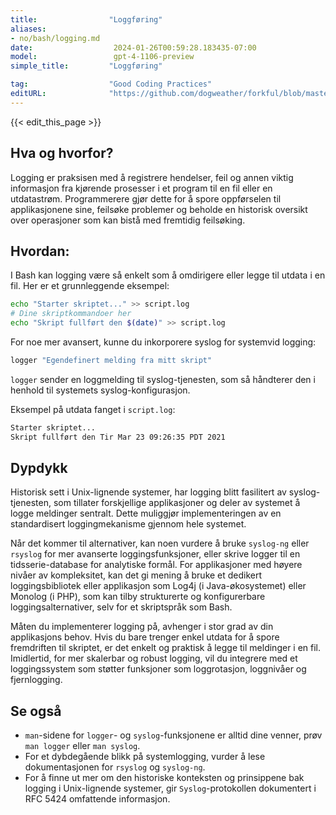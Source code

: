 ```yaml
---
title:                "Loggføring"
aliases:
- no/bash/logging.md
date:                  2024-01-26T00:59:28.183435-07:00
model:                 gpt-4-1106-preview
simple_title:         "Loggføring"

tag:                  "Good Coding Practices"
editURL:              "https://github.com/dogweather/forkful/blob/master/content/no/bash/logging.md"
---
```


{{< edit_this_page >}}

## Hva og hvorfor?

Logging er praksisen med å registrere hendelser, feil og annen viktig informasjon fra kjørende prosesser i et program til en fil eller en utdatastrøm. Programmerere gjør dette for å spore oppførselen til applikasjonene sine, feilsøke problemer og beholde en historisk oversikt over operasjoner som kan bistå med fremtidig feilsøking.

## Hvordan:

I Bash kan logging være så enkelt som å omdirigere eller legge til utdata i en fil. Her er et grunnleggende eksempel:

```Bash
echo "Starter skriptet..." >> script.log
# Dine skriptkommandoer her
echo "Skript fullført den $(date)" >> script.log
```

For noe mer avansert, kunne du inkorporere syslog for systemvid logging:

```Bash
logger "Egendefinert melding fra mitt skript"
```

`logger` sender en loggmelding til syslog-tjenesten, som så håndterer den i henhold til systemets syslog-konfigurasjon.

Eksempel på utdata fanget i `script.log`:

```Bash
Starter skriptet...
Skript fullført den Tir Mar 23 09:26:35 PDT 2021
```

## Dypdykk

Historisk sett i Unix-lignende systemer, har logging blitt fasilitert av syslog-tjenesten, som tillater forskjellige applikasjoner og deler av systemet å logge meldinger sentralt. Dette muliggjør implementeringen av en standardisert loggingmekanisme gjennom hele systemet.

Når det kommer til alternativer, kan noen vurdere å bruke `syslog-ng` eller `rsyslog` for mer avanserte loggingsfunksjoner, eller skrive logger til en tidsserie-database for analytiske formål. For applikasjoner med høyere nivåer av kompleksitet, kan det gi mening å bruke et dedikert loggingsbibliotek eller applikasjon som Log4j (i Java-økosystemet) eller Monolog (i PHP), som kan tilby strukturerte og konfigurerbare loggingsalternativer, selv for et skriptspråk som Bash.

Måten du implementerer logging på, avhenger i stor grad av din applikasjons behov. Hvis du bare trenger enkel utdata for å spore fremdriften til skriptet, er det enkelt og praktisk å legge til meldinger i en fil. Imidlertid, for mer skalerbar og robust logging, vil du integrere med et loggingssystem som støtter funksjoner som loggrotasjon, loggnivåer og fjernlogging.

## Se også

- `man`-sidene for `logger`- og `syslog`-funksjonene er alltid dine venner, prøv `man logger` eller `man syslog`.
- For et dybdegående blikk på systemlogging, vurder å lese dokumentasjonen for `rsyslog` og `syslog-ng`.
- For å finne ut mer om den historiske konteksten og prinsippene bak logging i Unix-lignende systemer, gir `Syslog`-protokollen dokumentert i RFC 5424 omfattende informasjon.
